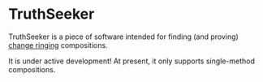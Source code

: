 # TruthSeeker

TruthSeeker is a piece of software intended for finding (and proving) [change ringing](https://ringing.org/change-ringing/) compositions.

It is under active development! At present, it only supports single-method compositions.